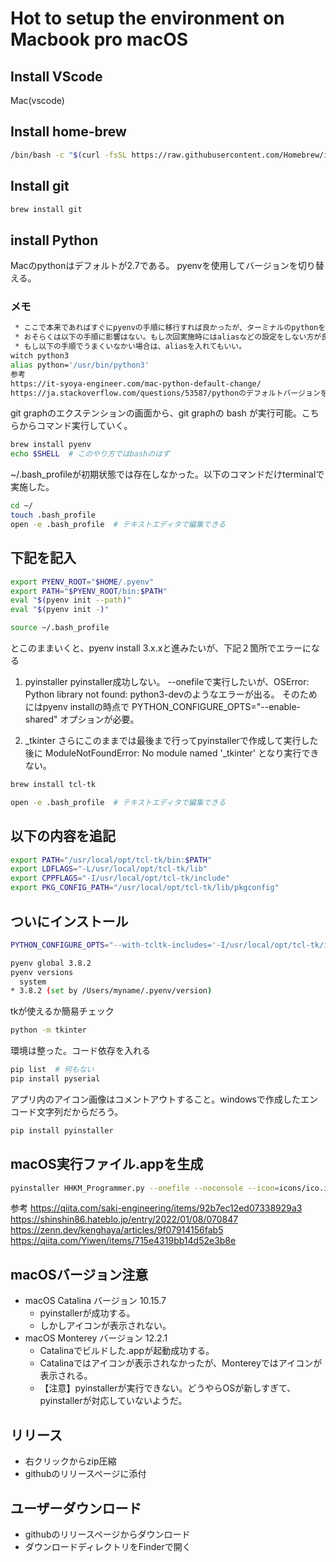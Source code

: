 # Hot to setup the environment on Macbook pro macOS
## Install VScode
Mac(vscode)

## Install home-brew
```sh
/bin/bash -c "$(curl -fsSL https://raw.githubusercontent.com/Homebrew/install/HEAD/install.sh)"
```

## Install git
```sh
brew install git
```

## install Python
Macのpythonはデフォルトが2.7である。
pyenvを使用してバージョンを切り替える。

### メモ
```sh
 * ここで本来であればすぐにpyenvの手順に移行すれば良かったが、ターミナルのpythonをaliasで一時的に切り替えてしまった。
 * おそらくは以下の手順に影響はない。もし次回実施時にはaliasなどの設定をしない方が良い。
 * もし以下の手順でうまくいなかい場合は、aliasを入れてもいい。
witch python3
alias python='/usr/bin/python3'
参考
https://it-syoya-engineer.com/mac-python-default-change/
https://ja.stackoverflow.com/questions/53587/pythonのデフォルトバージョンを3-7にしたい
```

git graphのエクステンションの画面から、git graphの bash が実行可能。こちらからコマンド実行していく。
```sh
brew install pyenv
echo $SHELL  # このやり方ではbashのはず
```

~/.bash_profileが初期状態では存在しなかった。以下のコマンドだけterminalで実施した。
```sh
cd ~/
touch .bash_profile
open -e .bash_profile  # テキストエディタで編集できる
```

## 下記を記入
```sh
export PYENV_ROOT="$HOME/.pyenv"
export PATH="$PYENV_ROOT/bin:$PATH"
eval "$(pyenv init --path)"
eval "$(pyenv init -)"
```
```sh
source ~/.bash_profile
```

とこのままいくと、pyenv install 3.x.xと進みたいが、下記２箇所でエラーになる
1. pyinstaller
pyinstaller成功しない。
--onefileで実行したいが、OSError: Python library not found: python3-devのようなエラーが出る。
そのためにはpyenv installの時点で
PYTHON_CONFIGURE_OPTS="--enable-shared"
オプションが必要。

2. _tkinter
さらにこのままでは最後まで行ってpyinstallerで作成して実行した後に
ModuleNotFoundError: No module named '_tkinter'
となり実行できない。

```sh
brew install tcl-tk
```
```sh
open -e .bash_profile  # テキストエディタで編集できる
```
## 以下の内容を追記
```sh
export PATH="/usr/local/opt/tcl-tk/bin:$PATH"
export LDFLAGS="-L/usr/local/opt/tcl-tk/lib"
export CPPFLAGS="-I/usr/local/opt/tcl-tk/include"
export PKG_CONFIG_PATH="/usr/local/opt/tcl-tk/lib/pkgconfig"
```

## ついにインストール
```sh
PYTHON_CONFIGURE_OPTS="--with-tcltk-includes='-I/usr/local/opt/tcl-tk/include' --with-tcltk-libs='-L/usr/local/opt/tcl-tk/lib -ltcl8.6 -ltk8.6' --enable-shared" pyenv install 3.8.2
```
```sh
pyenv global 3.8.2
pyenv versions
  system
* 3.8.2 (set by /Users/myname/.pyenv/version)
```

tkが使えるか簡易チェック
```sh
python -m tkinter
```

環境は整った。コード依存を入れる
```sh
pip list  # 何もない
pip install pyserial
```
アプリ内のアイコン画像はコメントアウトすること。windowsで作成したエンコード文字列だからだろう。

```sh
pip install pyinstaller
```

## macOS実行ファイル.appを生成
```sh
pyinstaller HHKM_Programmer.py --onefile --noconsole --icon=icons/ico.ico
```
参考
https://qiita.com/saki-engineering/items/92b7ec12ed07338929a3
https://shinshin86.hateblo.jp/entry/2022/01/08/070847
https://zenn.dev/kenghaya/articles/9f07914156fab5
https://qiita.com/Yiwen/items/715e4319bb14d52e3b8e

## macOSバージョン注意
* macOS Catalina バージョン 10.15.7
  * pyinstallerが成功する。
  * しかしアイコンが表示されない。
* macOS Monterey バージョン 12.2.1
  * Catalinaでビルドした.appが起動成功する。
  * Catalinaではアイコンが表示されなかったが、Montereyではアイコンが表示される。
  * 【注意】pyinstallerが実行できない。どうやらOSが新しすぎて、pyinstallerが対応していないようだ。

## リリース
* 右クリックからzip圧縮
* githubのリリースページに添付
## ユーザーダウンロード
* githubのリリースページからダウンロード
* ダウンロードディレクトリをFinderで開く